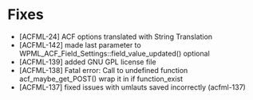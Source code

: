 # Fixes
* [ACFML-24] ACF options translated with String Translation
* [ACFML-142] made last parameter to WPML_ACF_Field_Settings::field_value_updated() optional
* [ACFML-139] added GNU GPL license file
* [ACFML-138] Fatal error: Call to undefined function acf_maybe_get_POST() wrap it in if function_exist
* [ACFML-137] fixed issues with umlauts saved incorrectly (acfml-137)